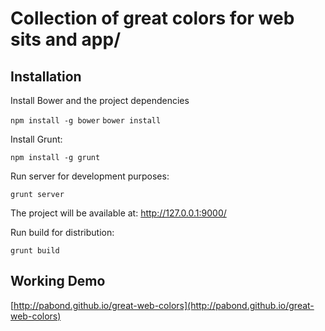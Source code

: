 # Collection of great colors for web sits and app/

## Installation

Install Bower and the project dependencies

`npm install -g bower`
`bower install`

Install Grunt:

`npm install -g grunt`

Run server for development purposes:

`grunt server`

The project will be available at: http://127.0.0.1:9000/

Run build for distribution:

`grunt build`

## Working Demo

[http://pabond.github.io/great-web-colors](http://pabond.github.io/great-web-colors)